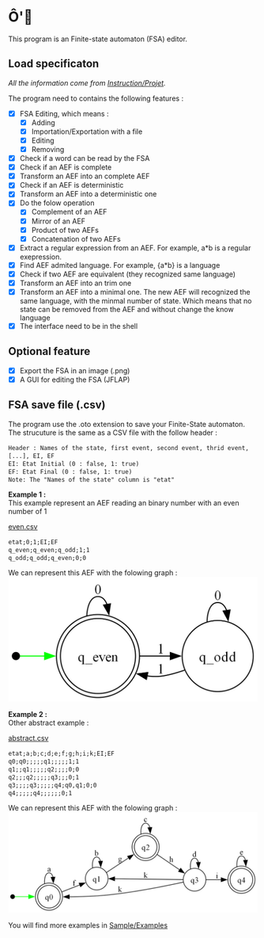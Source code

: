 # Ô'🍅
This program is an Finite-state automaton (FSA) editor.

## Load specificaton
*All the information come from [Instruction/Projet](Instruction/Projet).*

The program need to contains the following features :
- [X] FSA Editing, which means :
  - [X] Adding
  - [X] Importation/Exportation with a file
  - [X] Editing
  - [X] Removing
- [X] Check if a word can be read by the FSA
- [X] Check if an AEF is complete
- [X] Transform an AEF into an complete AEF
- [X] Check if an AEF is deterministic
- [X] Transform an AEF into a deterministic one
- [X] Do the folow operation
    - [X] Complement of an AEF
    - [X] Mirror of an AEF
    - [X] Product of two AEFs
    - [X] Concatenation of two AEFs 
- [X] Extract a regular expression from an AEF. For example, a\*b is a regular exepression.
- [X] Find AEF admited language. For example, {a*b} is a language
- [X] Check if two AEF are equivalent (they recognized same language)
- [X] Transform an AEF into an trim one
- [X] Transform an AEF into a minimal one. The new AEF will recognized the same language, with the minmal number of state. Which means that no state can be removed from the AEF and without change the know language
- [X] The interface need to be in the shell

## Optional feature
- [X] Export the FSA in an image (.png)
- [X] A GUI for editing the FSA (JFLAP)

## FSA save file (.csv)
The program use the .oto extension to save your Finite-State automaton. The strucuture is the same as a CSV file with the follow header :
```
Header : Names of the state, first event, second event, thrid event, [...], EI, EF
EI: Etat Initial (0 : false, 1: true)
EF: Etat Final (0 : false, 1: true)
Note: The "Names of the state" column is "etat"
```

**Example 1 :**\
This example represent an AEF reading an binary number with an even number of 1

[even.csv](Sample/Examples/even.csv)
```
etat;0;1;EI;EF
q_even;q_even;q_odd;1;1
q_odd;q_odd;q_even;0;0
```

We can represent this AEF with the folowing graph :\
![Even AEF graph](Sample/Examples/otomate.png)

**Example 2 :**\
Other abstract example : 

[abstract.csv](Sample/Examples/abstract.csv)
```
etat;a;b;c;d;e;f;g;h;i;k;EI;EF
q0;q0;;;;;q1;;;;;1;1
q1;;q1;;;;;q2;;;;0;0
q2;;;q2;;;;;q3;;;0;1
q3;;;;q3;;;;;q4;q0,q1;0;0
q4;;;;;q4;;;;;;0;1
```
We can represent this AEF with the folowing graph :\
![Abstract AEF graph](Sample/Examples/otomate1.png)

You will find more examples in [Sample/Examples](Sample/Examples)
